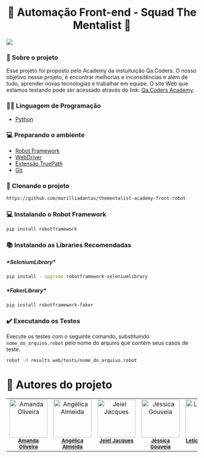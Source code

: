 <h1 align="center">🤖 Automação Front-end - Squad The Mentalist 🧠</h1>

<p>
<img loading="lazy" src="http://img.shields.io/static/v1?label=STATUS&message=%20FINALIZADO&color=GREEN&style=for-the-badge"/>
</p>



### 💬 Sobre o projeto
Esse projeto foi proposto pelo Academy da instuituição Qa.Coders. O nosso objetivo nesse projeto, é encontrar melhorias e inconsitências e além de tudo, aprender novas tecnologias e trabalhar em equipe. O site Web que estamos testando pode ser acessado através do link: [Qa.Coders Academy](< https://automacao.qacoders-academy.com.br/>).

### 👨‍💻 Linguagem de Programação
- [Python](<https://www.python.org/>)


### 💻 Preparando o ambiente
- [Robot Framework](<https://robotframework.org/>)
- [WebDriver](<https://chromedriver.chromium.org/downloads>)
- [Extensão TruePath](<https://chromewebstore.google.com/detail/truepath/mgjhkhhbkkldiihlajcnlfchfcmhipmn?pli=1>)
- [Git](<https://git-scm.com/downloads>)


### 📁 Clonando o projeto
```bash
https://github.com/marilliadantas/thementalist-academy-front-robot
```

### 💻 Instalando o Robot Framework
```bash
pip install robotframework
```

### 📚 Instalando as Libraries Recomendadas
<h5>*SeleniumLibrary*</h5>

```bash
pip install --upgrade robotframework-seleniumlibrary
```
<h5>*FakerLibrary* </h5>

```bash
pip install robotframework-faker
```

### ✔️ Executando os Testes
Execute os testes com o seguinte comando, substituindo `nome_do_arquivo.robot` pelo nome do arquivo que contém seus casos de teste.
```bash
robot -d results web/tests/nome_do_arquivo.robot
```

# 👥 Autores do projeto
<table>
  <tbody>
    <tr>
	  <td align="center" valign="top" width="14.28%">
        <a href="https://www.linkedin.com/in/amandaoliveira--/" target="_blank"><img src="https://avatars.githubusercontent.com/u/73588768?v=4" width="100px;" alt="Amanda Oliveira"/></a><br />
        <sub><b><a href="https://github.com/Amandatec" target="_blank">Amanda Oliveira</a></b></sub><br />
    </td>
	<td align="center" valign="top" width="14.28%">
        <a href="https://www.linkedin.com/in/angelicasa/" target="_blank"><img src="https://avatars.githubusercontent.com/u/107443453?v=4" width="100px;" alt="Angélica Almeida"/></a><br />
        <sub><b><a href="https://github.com/angelicasa" target="_blank">Angélica Almeida</a></b></sub><br />
      </td>
	  <td align="center" valign="top" width="14.28%">
        <a href="https://www.linkedin.com/in/jeieljacques/" target="_blank"><img src="https://avatars.githubusercontent.com/u/133384467?v=4" width="100px;" alt="Jeiel Jacques"/></a><br />
        <sub><b><a href="https://github.com/JeielJacques" target="_blank">Jeiel Jacques</a></b></sub><br />
		<td align="center" valign="top" width="14.28%">
        <a href="https://www.linkedin.com/in/jéssica-gouveia-/" target="_blank"><img src="https://avatars.githubusercontent.com/u/164280519?v=4" width="100px;" alt="Jéssica Gouveia"/></a><br />
        <sub><b><a href="https://github.com/JehGouveia" target="_blank">Jéssica Gouveia</a></b></sub><br />
      </td>
      <td align="center" valign="top" width="14.28%">
        <a href="https://www.linkedin.com/in/aleticia-da-silva/" target="_blank"><img src="https://avatars.githubusercontent.com/u/61994404?v=4" width="100px;" alt="Letícia da Silva"/></a><br />
        <sub><b><a href="https://github.com/ALeticiadaSilva" target="_blank">Letícia da Silva</a></b></sub><br />
      </td>
      <td align="center" valign="top" width="14.28%">
        <a href="https://www.linkedin.com/in/marilliadantas/" target="_blank"><img src="https://avatars.githubusercontent.com/u/105676314?v=4" width="100px;" alt="Marillia Dantas"/></a><br />
        <sub><b><a href="https://github.com/marilliadantas" target="_blank">Marillia Dantas</a></b></sub><br />
      </td>
	  <td align="center" valign="top" width="14.28%">
        <a href="https://www.linkedin.com/in/mariana-ramos-7ab07633/?utm_source=share&utm_campaign=share_via&utm_content=profile&utm_medium=android_app" target="_blank"><img src="https://media.licdn.com/dms/image/C4E03AQFzmZaagWcFhg/profile-displayphoto-shrink_800_800/0/1600559198533?e=1719446400&v=beta&t=CRnV7JMtUtydD3MC5GqGIVZbtsSKPM1q0AJHTxBksgw" width="100px;" alt="Mariana Ramos"/></a><br />
        <sub><b><a href="https://www.linkedin.com/in/mariana-ramos-7ab07633/?utm_source=share&utm_campaign=share_via&utm_content=profile&utm_medium=android_app" target="_blank">Mariana Ramos</a></b></sub><br />
      </td>
	  <td align="center" valign="top" width="14.28%">
        <a href="https://www.linkedin.com/in/wladimirllima/" target="_blank"><img src="https://media.licdn.com/dms/image/D4D03AQGfwpMaLXnXMQ/profile-displayphoto-shrink_800_800/0/1712689356688?e=1719446400&v=beta&t=ZTwGIAIcV2wUSJzqGTRcBIHbOcI5zzTefvuQ3k7fJ-M" width="100px;" alt="Wladimir Lima"/></a><br />
        <sub><b><a href="https://github.com/wladimirlima" target="_blank">Wladimir Lima</a></b></sub><br />
      </td>
    </tr>
  </tbody>
</table>

